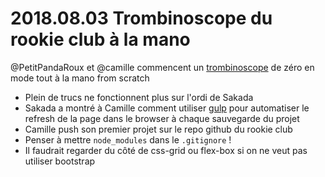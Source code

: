 # 2018.08.03 Trombinoscope du rookie club à la mano

@PetitPandaRoux et @camille commencent un [trombinoscope](https://github.com/Rookie-Club/rookie_trombi) de zéro en mode tout à la mano from scratch

* Plein de trucs ne fonctionnent plus sur l'ordi de Sakada
* Sakada a montré à Camille comment utiliser [gulp](https://css-tricks.com/gulp-for-beginners/) pour automatiser le refresh de la page dans le browser à chaque sauvegarde du projet
* Camille push son premier projet sur le repo github du rookie club
* Penser à mettre `node_modules` dans le `.gitignore` !
* Il faudrait regarder du côté de css-grid ou flex-box si on ne veut pas utiliser bootstrap
